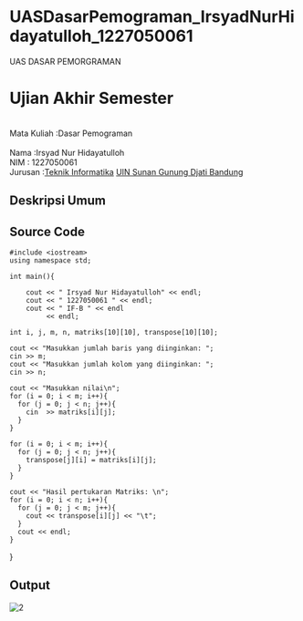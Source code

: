# UASDasarPemograman_IrsyadNurHidayatulloh_1227050061
UAS DASAR PEMORGRAMAN

# Ujian Akhir Semester 
<br>Mata Kuliah 	:Dasar Pemograman     
<br> Nama		:Irsyad Nur Hidayatulloh
<br>NIM		:	1227050061
<br>Jurusan		:[Teknik Informatika](http://if.uinsgd.ac.id/) [UIN Sunan Gunung Djati Bandung](https://uinsgd.ac.id/) 

## Deskripsi Umum


## Source Code

    #include <iostream>
    using namespace std;

    int main(){

        cout << " Irsyad Nur Hidayatulloh" << endl;
        cout << " 1227050061 " << endl;
        cout << " IF-B " << endl
             << endl;

    int i, j, m, n, matriks[10][10], transpose[10][10];

    cout << "Masukkan jumlah baris yang diinginkan: ";
    cin >> m;
    cout << "Masukkan jumlah kolom yang diinginkan: ";
    cin >> n;

    cout << "Masukkan nilai\n";
    for (i = 0; i < m; i++){
      for (j = 0; j < n; j++){
        cin  >> matriks[i][j];
      }
    }

    for (i = 0; i < m; i++){
      for (j = 0; j < n; j++){
        transpose[j][i] = matriks[i][j];
      }
    }

    cout << "Hasil pertukaran Matriks: \n";
    for (i = 0; i < n; i++){
      for (j = 0; j < m; j++){
        cout << transpose[i][j] << "\t";
      }
      cout << endl;
    }
  }


## Output

![2](https://user-images.githubusercontent.com/118744973/208370464-1457f264-eb36-4243-be03-fb5ca3954bac.JPG)
